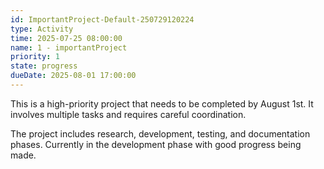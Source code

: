 ```yaml
---
id: ImportantProject-Default-250729120224
type: Activity
time: 2025-07-25 08:00:00
name: 1 - importantProject
priority: 1
state: progress
dueDate: 2025-08-01 17:00:00
---
```

This is a high-priority project that needs to be completed by August 1st. It involves multiple tasks and requires careful coordination.

The project includes research, development, testing, and documentation phases. Currently in the development phase with good progress being made.
